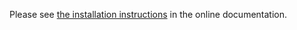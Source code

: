 Please see [the installation instructions](https://doc.otobo.io/manual/installation/10.0/en/content/index.html)
in the online documentation.
